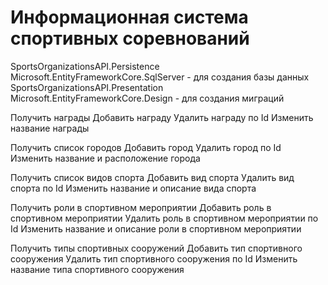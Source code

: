 # Информационная система спортивных соревнований

SportsOrganizationsAPI.Persistence
    Microsoft.EntityFrameworkCore.SqlServer - для создания базы данных
SportsOrganizationsAPI.Presentation
    Microsoft.EntityFrameworkCore.Design - для создания миграций


Получить награды
Добавить награду
Удалить награду по Id
Изменить название награды

Получить список городов
Добавить город
Удалить город по Id
Изменить название и расположение города

Получить список видов спорта
Добавить вид спорта
Удалить вид спорта по Id
Изменить название и описание вида спорта

Получить роли в спортивном мероприятии
Добавить роль в спортивном мероприятии
Удалить роль в спортивном мероприятии по Id
Изменить название и описание роли в спортивном мероприятии

Получить типы спортивных сооружений
Добавить тип спортивного сооружения
Удалить тип спортивного сооружения по Id
Изменить название типа спортивного сооружения